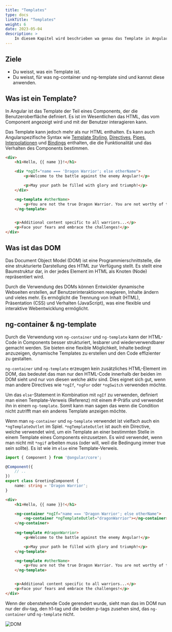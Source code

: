 ```yaml
---
title: "Templates"
type: docs
linkTitle: "Templates"
weight: 6
date: 2023-05-04
description: >
    In diesem Kapitel wird beschrieben wa genau das Template in Angular ist.
---
```

## Ziele
* Du weisst, was ein Template ist.
* Du weisst, für was ng-container und ng-template sind und kannst diese anwenden.

## Was ist ein Template?
In Angular ist das Template der Teil eines Components, der die Benutzeroberfläche definiert. Es ist im Wesentlichen das HTML, das vom Component angezeigt wird und mit der Benutzer interagieren kann.

Das Template kann jedoch mehr als nur HTML enthalten. Es kann auch Angularspezifische Syntax wie 
[Template Styling](../02_5_angular_stylesheet#template-styling), [Directives](../02_7_angular_directives), [Pipes](../03_2_angular_pipes), 
[Interpolationen](../03_1_angular_data_binding#interpolation) und [Bindings](../03_1_angular_data_binding) enthalten, die die Funktionalität und das Verhalten des Components bestimmen.

```html
<div>
    <h1>Hello, {{ name }}!</h1>

    <div *ngIf="name === 'Dragon Warrior'; else otherName">
        <p>Welcome to the battle against the enemy Angular!</p>

        <p>May your path be filled with glory and triumph!</p>
    </div>

    <ng-template #otherName>
        <p>You are not the true Dragon Warrior. You are not worthy of this battle.</p>
    </ng-template>


    <p>Additional content specific to all warriors...</p>
    <p>Face your fears and embrace the challenges!</p>
</div>
```

## Was ist das DOM
Das Document Object Model (DOM) ist eine Programmierschnittstelle, die eine strukturierte Darstellung des HTML zur Verfügung stellt. Es stellt eine Baumstruktur dar, in der jedes Element im HTML als Knoten (Node) repräsentiert wird.

Durch die Verwendung des DOMs können Entwickler dynamische Webseiten erstellen, auf Benutzerinteraktionen reagieren, Inhalte ändern und vieles mehr. Es ermöglicht die Trennung von Inhalt (HTML), Präsentation (CSS) und Verhalten (JavaScript), was eine flexible und interaktive Webentwicklung ermöglicht.


## ng-container &  ng-template
Durch die Verwendung von `ng-container` und `ng-template` kann der HTML-Code in Components besser strukturiert, lesbarer und wiederverwendbarer gemacht werden. Sie bieten eine flexible Möglichkeit, Inhalte bedingt anzuzeigen, dynamische Templates zu erstellen und den Code effizienter zu gestalten.

`ng-container` und `ng-template` erzeugen kein zusätzliches HTML-Element im DOM, das bedeutet das man nur den HTML-Code innerhalb der beiden im DOM sieht und nur von diesen welche aktiv sind.
Dies eignet sich gut, wenn man andere Directives wie `*ngIf`, `*ngFor` oder `*ngSwitch` verwenden möchte.

Um das `else`-Statement in Kombination mit `ngIf` zu verwenden, definiert man einen Template-Verweis (Referenz) mit einem #-Präfix und verwendet ihn in einem `ng-template`. Somit kann man sagen das wenn die Condition nicht zutrifft man ein anderes Template anzeigen möchte.

Wenn man `ng-container` und `ng-template` verwendet ist vielfach auch ein `*ngTemplateOutlet` im Spiel. `*ngTemplateOutlet` ist auch ein Directive, welche verwendet wird, um ein Template an einer bestimmten Stelle in einem Template eines Components einzusetzen. Es wird verwendet, wenn man nicht mit `*ngif` arbeiten muss (oder will, weil die Bedingung immer true sein sollte). Es ist wie im `else` eine Template-Verweis.


```typescript
import { Component } from '@angular/core';

@Component({
    // ..
})
export class GreetingComponent {
    name: string = 'Dragon Warrior';
}
```
```html
<div>
    <h1>Hello, {{ name }}!</h1>

    <ng-container *ngIf="name === 'Dragon Warrior'; else otherName">
        <ng-container *ngTemplateOutlet="dragonWarrior"></ng-container>
    </ng-container>
    
    <ng-template #dragonWarrior>
        <p>Welcome to the battle against the enemy Angular!</p>

        <p>May your path be filled with glory and triumph!</p>
    </ng-template>

    <ng-template #otherName>
        <p>You are not the true Dragon Warrior. You are not worthy of this battle.</p>
    </ng-template>


    <p>Additional content specific to all warriors...</p>
    <p>Face your fears and embrace the challenges!</p>
</div>
```
Wenn der obenstehende Code gerendert wurde, sieht man das im DOM nun nur der div-tag, den h1-tag und die beiden p-tags zusehen sind, das `ng-container` und `ng-template` nicht.

![DOM](../images/template-dom.png) 

